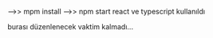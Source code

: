 -->>   mpm install
-->>   npm start
 react ve typescript kullanıldı

burası düzenlenecek vaktim kalmadı...
